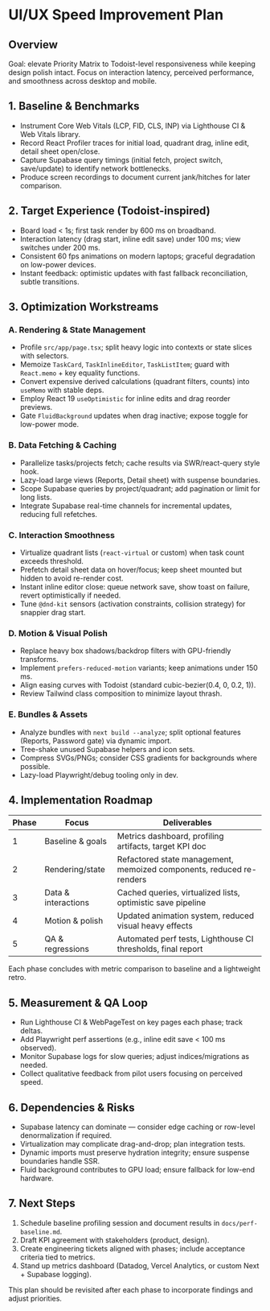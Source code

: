 # UI/UX Speed Improvement Plan

## Overview

Goal: elevate Priority Matrix to Todoist-level responsiveness while keeping design polish intact. Focus on interaction latency, perceived performance, and smoothness across desktop and mobile.

## 1. Baseline & Benchmarks

- Instrument Core Web Vitals (LCP, FID, CLS, INP) via Lighthouse CI & Web Vitals library.
- Record React Profiler traces for initial load, quadrant drag, inline edit, detail sheet open/close.
- Capture Supabase query timings (initial fetch, project switch, save/update) to identify network bottlenecks.
- Produce screen recordings to document current jank/hitches for later comparison.

## 2. Target Experience (Todoist-inspired)

- Board load < 1s; first task render by 600 ms on broadband.
- Interaction latency (drag start, inline edit save) under 100 ms; view switches under 200 ms.
- Consistent 60 fps animations on modern laptops; graceful degradation on low-power devices.
- Instant feedback: optimistic updates with fast fallback reconciliation, subtle transitions.

## 3. Optimization Workstreams

### A. Rendering & State Management
- Profile `src/app/page.tsx`; split heavy logic into contexts or state slices with selectors.
- Memoize `TaskCard`, `TaskInlineEditor`, `TaskListItem`; guard with `React.memo` + key equality functions.
- Convert expensive derived calculations (quadrant filters, counts) into `useMemo` with stable deps.
- Employ React 19 `useOptimistic` for inline edits and drag reorder previews.
- Gate `FluidBackground` updates when drag inactive; expose toggle for low-power mode.

### B. Data Fetching & Caching
- Parallelize tasks/projects fetch; cache results via SWR/react-query style hook.
- Lazy-load large views (Reports, Detail sheet) with suspense boundaries.
- Scope Supabase queries by project/quadrant; add pagination or limit for long lists.
- Integrate Supabase real-time channels for incremental updates, reducing full refetches.

### C. Interaction Smoothness
- Virtualize quadrant lists (`react-virtual` or custom) when task count exceeds threshold.
- Prefetch detail sheet data on hover/focus; keep sheet mounted but hidden to avoid re-render cost.
- Instant inline editor close: queue network save, show toast on failure, revert optimistically if needed.
- Tune `@dnd-kit` sensors (activation constraints, collision strategy) for snappier drag start.

### D. Motion & Visual Polish
- Replace heavy box shadows/backdrop filters with GPU-friendly transforms.
- Implement `prefers-reduced-motion` variants; keep animations under 150 ms.
- Align easing curves with Todoist (standard cubic-bezier(0.4, 0, 0.2, 1)).
- Review Tailwind class composition to minimize layout thrash.

### E. Bundles & Assets
- Analyze bundles with `next build --analyze`; split optional features (Reports, Password gate) via dynamic import.
- Tree-shake unused Supabase helpers and icon sets.
- Compress SVGs/PNGs; consider CSS gradients for backgrounds where possible.
- Lazy-load Playwright/debug tooling only in dev.

## 4. Implementation Roadmap

| Phase | Focus | Deliverables |
| --- | --- | --- |
| 1 | Baseline & goals | Metrics dashboard, profiling artifacts, target KPI doc |
| 2 | Rendering/state | Refactored state management, memoized components, reduced re-renders |
| 3 | Data & interactions | Cached queries, virtualized lists, optimistic save pipeline |
| 4 | Motion & polish | Updated animation system, reduced visual heavy effects |
| 5 | QA & regressions | Automated perf tests, Lighthouse CI thresholds, final report |

Each phase concludes with metric comparison to baseline and a lightweight retro.

## 5. Measurement & QA Loop

- Run Lighthouse CI & WebPageTest on key pages each phase; track deltas.
- Add Playwright perf assertions (e.g., inline edit save < 100 ms observed).
- Monitor Supabase logs for slow queries; adjust indices/migrations as needed.
- Collect qualitative feedback from pilot users focusing on perceived speed.

## 6. Dependencies & Risks

- Supabase latency can dominate — consider edge caching or row-level denormalization if required.
- Virtualization may complicate drag-and-drop; plan integration tests.
- Dynamic imports must preserve hydration integrity; ensure suspense boundaries handle SSR.
- Fluid background contributes to GPU load; ensure fallback for low-end hardware.

## 7. Next Steps

1. Schedule baseline profiling session and document results in `docs/perf-baseline.md`.
2. Draft KPI agreement with stakeholders (product, design).
3. Create engineering tickets aligned with phases; include acceptance criteria tied to metrics.
4. Stand up metrics dashboard (Datadog, Vercel Analytics, or custom Next + Supabase logging).

This plan should be revisited after each phase to incorporate findings and adjust priorities.

